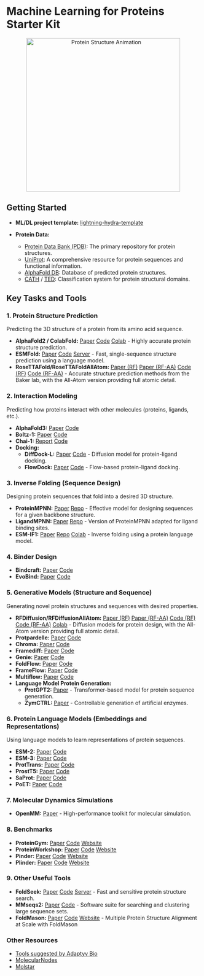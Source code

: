 # Machine Learning for Proteins Starter Kit

<div align="center">
  <img src="./protein.gif" alt="Protein Structure Animation" title="Protein Structure Animation" width="400"/>
  <br>
</div>


## Getting Started

*   **ML/DL project template:** [lightning-hydra-template](https://github.com/ashleve/lightning-hydra-template)

*   **Protein Data:**
    *   [Protein Data Bank (PDB)](https://www.rcsb.org/):  The primary repository for protein structures.
    *   [UniProt](https://www.uniprot.org/):  A comprehensive resource for protein sequences and functional information.
    *   [AlphaFold DB](https://alphafold.ebi.ac.uk/): Database of predicted protein structures.
    * [CATH](https://www.cathdb.info/) / [TED](https://ted.cathdb.info/): Classification system for protein structural domains.

## Key Tasks and Tools

### 1. Protein Structure Prediction

Predicting the 3D structure of a protein from its amino acid sequence.

*   **AlphaFold2 / ColabFold:**  [Paper](https://www.nature.com/articles/s41586-021-03819-2) [Code](https://github.com/google-deepmind/alphafold) [Colab](https://colab.research.google.com/github/sokrypton/ColabFold/blob/main/AlphaFold2.ipynb) - Highly accurate protein structure prediction.
*   **ESMFold:** [Paper](https://www.science.org/doi/10.1126/science.ade2574) [Code](https://github.com/facebookresearch/esm) [Server](https://esmatlas.com/resources?action=fold) - Fast, single-sequence structure prediction using a language model.
*   **RoseTTAFold/RoseTTAFoldAllAtom:** [Paper (RF)](https://www.science.org/doi/10.1126/science.abj8754) [Paper (RF-AA)](https://www.science.org/doi/10.1126/science.adl2528) [Code (RF)](https://github.com/RosettaCommons/RoseTTAFold) [Code (RF-AA)](https://github.com/baker-laboratory/RoseTTAFold-All-Atom) - Accurate structure prediction methods from the Baker lab, with the All-Atom version providing full atomic detail.

### 2. Interaction Modeling

Predicting how proteins interact with other molecules (proteins, ligands, etc.).

*   **AlphaFold3:** [Paper](https://doi.org/10.1038/s41586-024-07487-w) [Code](https://github.com/google-deepmind/alphafold3)
*   **Boltz-1:** [Paper](https://doi.org/10.1101/2024.11.19.624167) [Code](https://github.com/jwohlwend/boltz)
*   **Chai-1:** [Report](https://www.chaidiscovery.com/blog/introducing-chai-1) [Code](https://github.com/chaidiscovery/chai-lab)
* **Docking:**
    *   **DiffDock-L:** [Paper](https://arxiv.org/abs/2402.18396) [Code](https://github.com/gcorso/DiffDock) - Diffusion model for protein-ligand docking.
    *   **FlowDock:** [Paper](https://arxiv.org/abs/2412.10966) [Code](https://github.com/BioinfoMachineLearning/FlowDock) - Flow-based protein-ligand docking.

### 3. Inverse Folding (Sequence Design)

Designing protein sequences that fold into a desired 3D structure.

*   **ProteinMPNN:** [Paper](https://www.science.org/doi/10.1126/science.add2187) [Repo](https://github.com/dauparas/ProteinMPNN) -  Effective model for designing sequences for a given backbone structure.
*   **LigandMPNN:** [Paper](https://www.biorxiv.org/content/10.1101/2023.12.22.573103v1) [Repo](https://github.com/dauparas/LigandMPNN) -  Version of ProteinMPNN adapted for ligand binding sites.
*   **ESM-IF1:** [Paper](https://www.biorxiv.org/content/10.1101/2022.04.10.487779v2) [Repo](https://github.com/facebookresearch/esm) [Colab](https://colab.research.google.com/github/facebookresearch/esm/blob/main/examples/inverse_folding/notebook.ipynb) - Inverse folding using a protein language model.

### 4. Binder Design
*   **Bindcraft:** [Paper](https://www.biorxiv.org/content/10.1101/2024.09.30.615802) [Code](https://github.com/martinpacesa/BindCraft)
*   **EvoBind:** [Paper](https://www.biorxiv.org/content/10.1101/2024.06.20.599739v2) [Code](https://github.com/patrickbryant1/EvoBind)

### 5. Generative Models (Structure and Sequence)

Generating novel protein structures and sequences with desired properties.

*   **RFDiffusion/RFDiffusionAllAtom:** [Paper (RF)](https://www.nature.com/articles/s41586-023-06415-8) [Paper (RF-AA)](https://www.science.org/doi/10.1126/science.adl2528) [Code (RF)](https://github.com/RosettaCommons/RFdiffusion) [Code (RF-AA)](https://github.com/baker-laboratory/rf_diffusion_all_atom) [Colab](https://colab.research.google.com/github/sokrypton/ColabDesign/blob/v1.1.1/rf/examples/diffusion.ipynb) - Diffusion models for protein design, with the All-Atom version providing full atomic detail.
*   **Protpardelle:** [Paper](https://www.pnas.org/doi/10.1073/pnas.2311500121) [Code](https://github.com/ProteinDesignLab/protpardelle)
*   **Chroma:** [Paper](https://www.nature.com/articles/s41586-023-06728-8) [Code](https://github.com/generatebio/chroma)
*   **Framediff:** [Paper](https://arxiv.org/abs/2302.02277) [Code](https://github.com/jasonkyuyim/se3_diffusion)
*   **Genie:** [Paper](https://arxiv.org/abs/2301.12485) [Code](https://github.com/aqlaboratory/genie)
*   **FoldFlow:** [Paper](https://arxiv.org/abs/2310.02391) [Code](https://github.com/DreamFold/FoldFlow)
*   **FrameFlow:** [Paper](https://arxiv.org/abs/2310.05297) [Code](https://github.com/microsoft/protein-frame-flow)
*   **Multiflow:** [Paper](https://arxiv.org/abs/2402.04997) [Code](https://github.com/jasonkyuyim/multiflow?tab=readme-ov-file)
*   **Language Model Protein Generation:**
    *   **ProtGPT2:** [Paper](https://doi.org/10.1038/s41467-022-32007-7) -  Transformer-based model for protein sequence generation.
    *   **ZymCTRL:** [Paper](https://www.mlsb.io/papers_2022/ZymCTRL_a_conditional_language_model_for_the_controllable_generation_of_artificial_enzymes.pdf) -  Controllable generation of artificial enzymes.

### 6. Protein Language Models (Embeddings and Representations)

Using language models to learn representations of protein sequences.

*   **ESM-2:** [Paper](https://www.science.org/doi/10.1126/science.ade2574) [Code](https://github.com/facebookresearch/esm)
*   **ESM-3:** [Paper](https://www.biorxiv.org/content/10.1101/2024.07.01.600583v2) [Code](https://github.com/evolutionaryscale/esm)
*   **ProtTrans:** [Paper](https://pubmed.ncbi.nlm.nih.gov/34232869/) [Code](https://github.com/agemagician/ProtTrans)
*   **ProstT5:** [Paper](https://www.biorxiv.org/content/10.1101/2023.07.23.550085v2) [Code](https://github.com/mheinzinger/ProstT5)
*   **SaProt:** [Paper](https://www.biorxiv.org/content/10.1101/2023.10.01.560349v5) [Code](https://github.com/westlake-repl/SaProt)
*   **PoET:** [Paper](https://arxiv.org/abs/2306.06156) [Code](https://github.com/OpenProteinAI/PoET)


### 7. Molecular Dynamics Simulations
* **OpenMM:** [Paper](https://doi.org/10.1371/journal.pcbi.1005659) - High-performance toolkit for molecular simulation.

### 8. Benchmarks
*   **ProteinGym:** [Paper](https://papers.nips.cc/paper_files/paper/2023/file/cac723e5ff29f65e3fcbb0739ae91bee-Paper-Datasets_and_Benchmarks.pdf) [Code](https://github.com/OATML-Markslab/ProteinGym) [Website](https://proteingym.org/)
*   **ProteinWorkshop:** [Paper](https://openreview.net/forum?id=sTYuRVrdK3) [Code](https://github.com/a-r-j/ProteinWorkshop) [Website](https://proteins.sh/)
*   **Pinder:** [Paper](https://www.biorxiv.org/content/10.1101/2024.07.17.603980v4) [Code](https://github.com/pinder-org/pinder) [Website](https://www.pinder.sh/#home)
*   **Plinder:** [Paper](https://www.biorxiv.org/content/10.1101/2024.07.17.603955v3) [Code](https://console.cloud.google.com/storage/browser/plinder) [Website](https://www.plinder.sh/)


### 9. Other Useful Tools

*   **FoldSeek:** [Paper](https://www.nature.com/articles/s41587-023-01773-0) [Code](https://github.com/steineggerlab/foldseek) [Server](https://search.foldseek.com/search) - Fast and sensitive protein structure search.
*   **MMseqs2:** [Paper](https://www.nature.com/articles/nbt.3988) [Code](https://github.com/soedinglab/MMseqs2) -  Software suite for searching and clustering large sequence sets.
*   **FoldMason:** [Paper](https://www.biorxiv.org/content/10.1101/2024.08.01.606130v3) [Code](https://github.com/steineggerlab/foldmason) [Website](https://foldmason.com/) - Multiple Protein Structure Alignment at Scale with FoldMason

### Other Resources

*   [Tools suggested by Adaptyv Bio](https://design.adaptyvbio.com/tools)
*   [MolecularNodes](https://bradyajohnston.github.io/MolecularNodes/)
*   [Molstar](https://molstar.org/)
